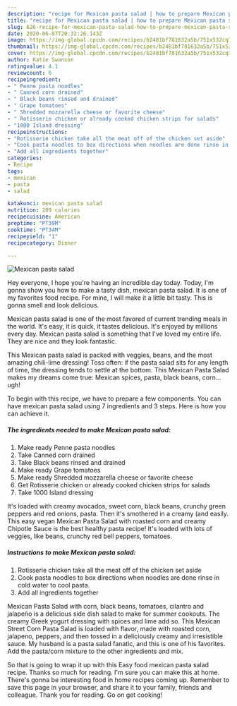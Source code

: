 ```yaml
---
description: "recipe for Mexican pasta salad | how to prepare Mexican pasta salad"
title: "recipe for Mexican pasta salad | how to prepare Mexican pasta salad"
slug: 626-recipe-for-mexican-pasta-salad-how-to-prepare-mexican-pasta-salad
date: 2020-06-07T20:32:26.143Z
image: https://img-global.cpcdn.com/recipes/b2481bf781632a5b/751x532cq70/mexican-pasta-salad-recipe-main-photo.jpg
thumbnail: https://img-global.cpcdn.com/recipes/b2481bf781632a5b/751x532cq70/mexican-pasta-salad-recipe-main-photo.jpg
cover: https://img-global.cpcdn.com/recipes/b2481bf781632a5b/751x532cq70/mexican-pasta-salad-recipe-main-photo.jpg
author: Katie Swanson
ratingvalue: 4.1
reviewcount: 6
recipeingredient:
- " Penne pasta noodles"
- " Canned corn drained"
- " Black beans rinsed and drained"
- " Grape tomatoes"
- " Shredded mozzarella cheese or favorite cheese"
- " Rotisserie chicken or already cooked chicken strips for salads"
- "1000 Island dressing"
recipeinstructions:
- "Rotisserie chicken take all the meat off of the chicken set aside"
- "Cook pasta noodles to box directions when noodles are done rinse in cold water to cool pasta."
- "Add all ingredients together"
categories:
- Recipe
tags:
- mexican
- pasta
- salad

katakunci: mexican pasta salad 
nutrition: 209 calories
recipecuisine: American
preptime: "PT39M"
cooktime: "PT34M"
recipeyield: "1"
recipecategory: Dinner

---
```



![Mexican pasta salad](https://img-global.cpcdn.com/recipes/b2481bf781632a5b/751x532cq70/mexican-pasta-salad-recipe-main-photo.jpg)

Hey everyone, I hope you're having an incredible day today. Today, I'm gonna show you how to make a tasty dish, mexican pasta salad. It is one of my favorites food recipe. For mine, I will make it a little bit tasty. This is gonna smell and look delicious.

Mexican pasta salad is one of the most favored of current trending meals in the world. It's easy, it is quick, it tastes delicious. It's enjoyed by millions every day. Mexican pasta salad is something that I've loved my entire life. They are nice and they look fantastic.

This Mexican pasta salad is packed with veggies, beans, and the most amazing chili-lime dressing! Toss often: if the pasta salad sits for any length of time, the dressing tends to settle at the bottom. This Mexican Pasta Salad makes my dreams come true: Mexican spices, pasta, black beans, corn…ugh!


To begin with this recipe, we have to prepare a few components. You can have mexican pasta salad using 7 ingredients and 3 steps. Here is how you can achieve it.

<!--inarticleads1-->

##### The ingredients needed to make Mexican pasta salad:

1. Make ready  Penne pasta noodles
1. Take  Canned corn drained
1. Take  Black beans rinsed and drained
1. Make ready  Grape tomatoes
1. Make ready  Shredded mozzarella cheese or favorite cheese
1. Get  Rotisserie chicken or already cooked chicken strips for salads
1. Take 1000 Island dressing


It&#39;s loaded with creamy avocados, sweet corn, black beans, crunchy green peppers and red onions, pasta. Then it&#39;s smothered in a creamy (and easily. This easy vegan Mexican Pasta Salad with roasted corn and creamy Chipotle Sauce is the best healthy pasta recipe! It&#39;s loaded with lots of veggies, like beans, crunchy red bell peppers, tomatoes. 

<!--inarticleads2-->

##### Instructions to make Mexican pasta salad:

1. Rotisserie chicken take all the meat off of the chicken set aside
1. Cook pasta noodles to box directions when noodles are done rinse in cold water to cool pasta.
1. Add all ingredients together


Mexican Pasta Salad with corn, black beans, tomatoes, cilantro and jalapeño is a delicious side dish salad to make for summer cookouts. The creamy Greek yogurt dressing with spices and lime add so. This Mexican Street Corn Pasta Salad is loaded with flavor, made with roasted corn, jalapeno, peppers, and then tossed in a deliciously creamy and irresistible sauce. My husband is a pasta salad fanatic, and this is one of his favorites. Add the pasta/corn mixture to the other ingredients and mix. 

So that is going to wrap it up with this Easy food mexican pasta salad recipe. Thanks so much for reading. I'm sure you can make this at home. There's gonna be interesting food in home recipes coming up. Remember to save this page in your browser, and share it to your family, friends and colleague. Thank you for reading. Go on get cooking!
